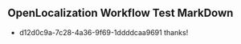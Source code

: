 ## OpenLocalization Workflow Test MarkDown
* d12d0c9a-7c28-4a36-9f69-1ddddcaa9691 thanks!

<!--HONumber=Nov16_HO1-->


